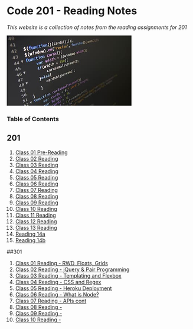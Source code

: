 # Code 201 - Reading Notes
*This website is a collection of notes from the reading assignments for 201*

<img src="IMG/coding.png">


### Table of Contents

## 201 
1. [Class 01 Pre-Reading](class-01.md)
3. [Class 02 Reading](class-02.md)
4. [Class 03 Reading](class-03.md)
5. [Class 04 Reading](class-04.md)
6. [Class 05 Reading](class-05.md)
7. [Class 06 Reading](class-06.md)
8. [Class 07 Reading](class-07.md)
9.  [Class 08 Reading](class-08.md)
10. [Class 09 Reading](class-09.md)
11. [Class 10 Reading](class-10.md)
12. [Class 11 Reading](class-11.md)
13. [Class 12 Reading](class-12.md)
14. [Class 13 Reading](class-13.md)
15. [Reading 14a](read-14a.md)
16. [Reading 14b](read-14b.md)

##301
1. [Class 01 Reading - RWD, Floats, Grids](301-reading-1.md)
2. [Class 02 Reading - jQuery & Pair Programming ](301-reading-2.md)
3. [Class 03 Reading - Templating and Flexbox](301-reading-3.md)
4. [Class 04 Reading - CSS and Regex](301-reading-4.md)
5. [Class 05 Reading - Heroku Deployment ](301-reading-5.md)
6. [Class 06 Reading - What is Node? ](301-reading-6.md)
7. [Class 07 Reading - APIs cont ](301-reading-7.md)
8. [Class 08 Reading - ](301-reading-8.md)
9. [Class 09 Reading - ](301-reading-9.md)
10. [Class 10 Reading - ](301-reading-10.md)

